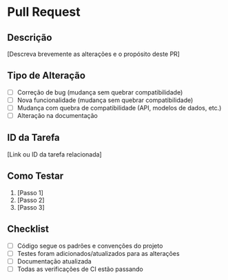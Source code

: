 # Pull Request

## Descrição
[Descreva brevemente as alterações e o propósito deste PR]

## Tipo de Alteração
- [ ] Correção de bug (mudança sem quebrar compatibilidade)
- [ ] Nova funcionalidade (mudança sem quebrar compatibilidade)
- [ ] Mudança com quebra de compatibilidade (API, modelos de dados, etc.)
- [ ] Alteração na documentação

## ID da Tarefa
[Link ou ID da tarefa relacionada]

## Como Testar
1. [Passo 1]
2. [Passo 2]
3. [Passo 3]

## Checklist
- [ ] Código segue os padrões e convenções do projeto
- [ ] Testes foram adicionados/atualizados para as alterações
- [ ] Documentação atualizada
- [ ] Todas as verificações de CI estão passando